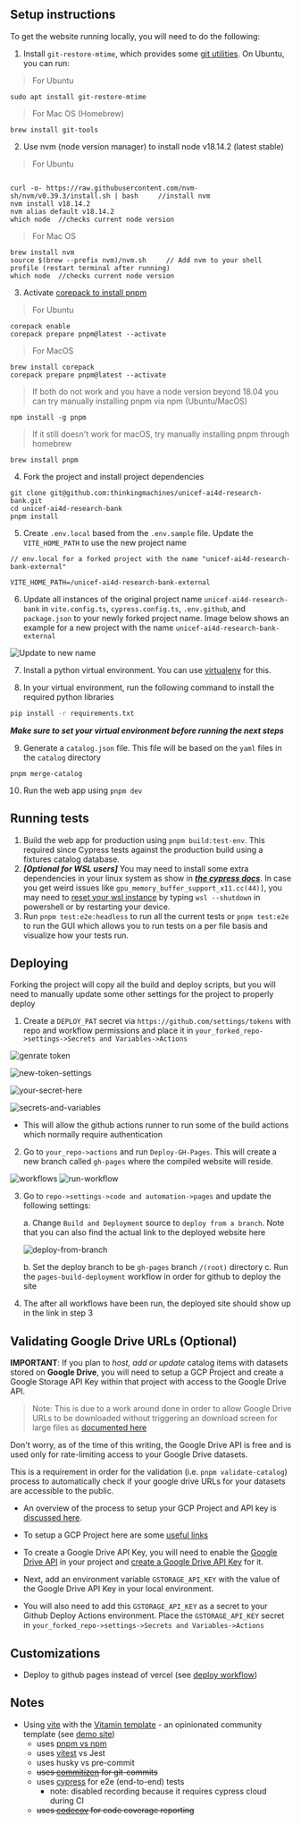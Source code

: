 ## Setup instructions

To get the website running locally, you will need to do the following:

1. Install `git-restore-mtime`, which provides some [git utilities](https://github.com/MestreLion/git-tools). On Ubuntu, you can run:

> For Ubuntu

```
sudo apt install git-restore-mtime
```

> For Mac OS (Homebrew)

```
brew install git-tools
```

2. Use nvm (node version manager) to install node v18.14.2 (latest stable)

> For Ubuntu

```

curl -o- https://raw.githubusercontent.com/nvm-sh/nvm/v0.39.3/install.sh | bash     //install nvm
nvm install v18.14.2
nvm alias default v18.14.2
which node  //checks current node version
```

> For Mac OS

```
brew install nvm
source $(brew --prefix nvm)/nvm.sh     // Add nvm to your shell profile (restart terminal after running)
which node  //checks current node version
```

3. Activate [corepack to install pnpm](https://pnpm.io/installation#using-corepack)

> For Ubuntu
```
corepack enable
corepack prepare pnpm@latest --activate
```
> For MacOS
```
brew install corepack
corepack prepare pnpm@latest --activate
```

> If both do not work and you have a node version beyond 18.04
> you can try manually installing pnpm via npm (Ubuntu/MacOS)
```
npm install -g pnpm
````

> If it still doesn't work for macOS, try manually installing pnpm through homebrew
```
brew install pnpm
```

4. Fork the project and install project dependencies

```
git clone git@github.com:thinkingmachines/unicef-ai4d-research-bank.git
cd unicef-ai4d-research-bank
pnpm install

```

5. Create `.env.local` based from the `.env.sample` file. Update the `VITE_HOME_PATH` to use the new project name

```
// env.local for a forked project with the name "unicef-ai4d-research-bank-external"

VITE_HOME_PATH=/unicef-ai4d-research-bank-external
```

6. Update all instances of the original project name `unicef-ai4d-research-bank` in `vite.config.ts`, `cypress.config.ts`, `.env.github`, and `package.json` to your newly forked project name. Image below shows an example for a new project with the name `unicef-ai4d-research-bank-external`

![Update to new name](https://raw.githubusercontent.com/thinkingmachines/unicef-ai4d-research-bank/main/assets/vite-cypress-path-update.png)

7. Install a python virtual environment. You can use [virtualenv](https://virtualenv.pypa.io/en/latest/) for this.

8. In your virtual environment, run the following command to install the required python libraries

```bash
pip install -r requirements.txt
```

**_Make sure to set your virtual environment before running the next steps_**

9. Generate a `catalog.json` file. This file will be based on the `yaml` files in the `catalog` directory

```
pnpm merge-catalog
```

10. Run the web app using `pnpm dev`

## Running tests

1. Build the web app for production using `pnpm build:test-env`. This required since Cypress tests against the production build using a fixtures catalog database.
2. **_[Optional for WSL users]_** You may need to install some extra dependencies in your linux system as show in [**_the cypress docs_**](https://docs.cypress.io/guides/getting-started/installing-cypress#Linux-Prerequisites). In case you get weird issues like `gpu_memory_buffer_support_x11.cc(44)]`, you may need to [reset your wsl instance](https://github.com/cypress-io/cypress/issues/23343#issuecomment-1379954648) by typing `wsl --shutdown` in powershell or by restarting your device.
3. Run `pnpm test:e2e:headless` to run all the current tests or `pnpm test:e2e` to run the GUI which allows you to run tests on a per file basis and visualize how your tests run.

## Deploying

Forking the project will copy all the build and deploy scripts, but you will need to manually update some other settings for the project to properly deploy

1. Create a `DEPLOY_PAT` secret via `https://github.com/settings/tokens` with repo and workflow permissions and place it in `your_forked_repo->settings->Secrets and Variables->Actions`

![genrate token](https://raw.githubusercontent.com/thinkingmachines/unicef-ai4d-research-bank/main/assets/generate-token.png)

![new-token-settings](https://raw.githubusercontent.com/thinkingmachines/unicef-ai4d-research-bank/main/assets/new-token-settings.png)

![your-secret-here](https://raw.githubusercontent.com/thinkingmachines/unicef-ai4d-research-bank/main/assets/your-secret-here.png)

![secrets-and-variables](https://raw.githubusercontent.com/thinkingmachines/unicef-ai4d-research-bank/main/assets/secrets-and-variables.png)

- This will allow the github actions runner to run some of the build actions which normally require authentication

2. Go to `your_repo->actions` and run `Deploy-GH-Pages`. This will create a new branch called `gh-pages` where the compiled website will reside.

![workflows](https://raw.githubusercontent.com/thinkingmachines/unicef-ai4d-research-bank/main/assets/workflows.png)
![run-workflow](https://raw.githubusercontent.com/thinkingmachines/unicef-ai4d-research-bank/main/assets/run-workflow.png)

3. Go to `repo->settings->code and automation->pages` and update the following settings:

   a. Change `Build and Deployment` source to `deploy from a branch`. Note that you can also find the actual link to the deployed website here

   ![deploy-from-branch](https://raw.githubusercontent.com/thinkingmachines/unicef-ai4d-research-bank/main/assets/deploy-from-branch.png)

   b. Set the deploy branch to be `gh-pages` branch `/(root)` directory
   c. Run the `pages-build-deployment` workflow in order for github to deploy the site

4. The after all workflows have been run, the deployed site should show up in the link in step 3

## Validating Google Drive URLs (Optional)

**IMPORTANT**: If you plan to _host, add or update_ catalog items with datasets stored on **Google Drive**, you will need to setup a GCP Project and
create a Google Storage API Key within that project with access to the Google Drive API.

> Note: This is due to a work around done in order to allow Google Drive URLs to be downloaded without triggering
> an download screen for large files as [documented here](https://bytesbin.com/skip-google-drive-virus-scan-warning-large-files/)

Don't worry, as of the time of this writing, the Google Drive API is free and is used only for rate-limiting access
to your Google Drive datasets.

This is a requirement in order for the validation (i.e. `pnpm validate-catalog`) process to automatically check if your google drive URLs for your datasets are accessible to the public.

- An overview of the process to setup your GCP Project and API key is [discussed here](https://bytesbin.com/skip-google-drive-virus-scan-warning-large-files/#Method_1_Using_Google_Drive_API).

- To setup a GCP Project here are some [useful links](https://cloud.google.com/resource-manager/docs/creating-managing-projects#before_you_begin)

- To create a Google Drive API Key, you will need to enable the [Google Drive API](https://console.cloud.google.com/apis/api/drive.googleapis.com/) in your project and [create a Google Drive API Key](https://cloud.google.com/api-keys/docs/create-manage-api-keys) for it.

- Next, add an environment variable `GSTORAGE_API_KEY` with the value of the Google Drive API Key in your local environment.

- You will also need to add this `GSTORAGE_API_KEY` as a secret to your Github Deploy Actions environment. Place the `GSTORAGE_API_KEY` secret in `your_forked_repo->settings->Secrets and Variables->Actions`

## Customizations

- Deploy to github pages instead of vercel (see [deploy workflow](.github/workflows/deploy.yml))

## Notes

- Using [vite](https://vitejs.dev/) with the [Vitamin template](https://github.com/wtchnm/Vitamin) - an opinionated community template (see [demo site](https://vitamin-wtchnm.vercel.app/))
  - uses [pnpm vs npm](https://pnpm.io/pnpm-vs-npm)
  - uses [vitest](https://vitest.dev/) vs Jest
  - uses husky vs pre-commit
  - ~~uses [commitizen](https://github.com/commitizen/cz-cli) for git-commits~~
  - uses [cypress](https://docs.cypress.io/guides/overview/why-cypress) for e2e (end-to-end) tests
    - note: disabled recording because it requires cypress cloud during CI
  - ~~uses [codecov](https://about.codecov.io/) for code coverage reporting~~
